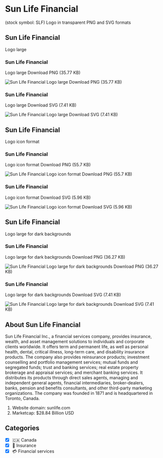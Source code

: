 # Sun Life Financial
 (stock symbol: SLF) Logo in transparent PNG and SVG formats

## Sun Life Financial
 Logo large

### Sun Life Financial
 Logo large Download PNG (35.77 KB)

![Sun Life Financial
 Logo large Download PNG (35.77 KB)](/img/orig/SLF_BIG-d72d28a3.png)

### Sun Life Financial
 Logo large Download SVG (7.41 KB)

![Sun Life Financial
 Logo large Download SVG (7.41 KB)](/img/orig/SLF_BIG-1e9f7915.svg)

## Sun Life Financial
 Logo icon format

### Sun Life Financial
 Logo icon format Download PNG (55.7 KB)

![Sun Life Financial
 Logo icon format Download PNG (55.7 KB)](/img/orig/SLF-dca352c4.png)

### Sun Life Financial
 Logo icon format Download SVG (5.96 KB)

![Sun Life Financial
 Logo icon format Download SVG (5.96 KB)](/img/orig/SLF-91e3bb46.svg)

## Sun Life Financial
 Logo large for dark backgrounds

### Sun Life Financial
 Logo large for dark backgrounds Download PNG (36.27 KB)

![Sun Life Financial
 Logo large for dark backgrounds Download PNG (36.27 KB)](/img/orig/SLF_BIG.D-613cf6a9.png)

### Sun Life Financial
 Logo large for dark backgrounds Download SVG (7.41 KB)

![Sun Life Financial
 Logo large for dark backgrounds Download SVG (7.41 KB)](/img/orig/SLF_BIG.D-72860b6c.svg)

## About Sun Life Financial


Sun Life Financial Inc., a financial services company, provides insurance, wealth, and asset management solutions to individuals and corporate clients worldwide. It offers term and permanent life, as well as personal health, dental, critical illness, long-term care, and disability insurance products. The company also provides reinsurance products; investment counselling and portfolio management services; mutual funds and segregated funds; trust and banking services; real estate property brokerage and appraisal services; and merchant banking services. It distributes its products through direct sales agents, managing and independent general agents, financial intermediaries, broker-dealers, banks, pension and benefits consultants, and other third-party marketing organizations. The company was founded in 1871 and is headquartered in Toronto, Canada.

1. Website domain: sunlife.com
2. Marketcap: $28.84 Billion USD


## Categories
- [x] 🇨🇦 Canada
- [x] 🏦 Insurance
- [x] 💳 Financial services
